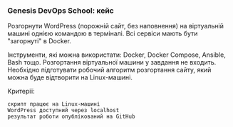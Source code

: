 ### Genesis DevOps School: кейс  

Розгорнути WordPress (порожній сайт, без наповнення) на віртуальній машині однією командою в терміналі. Всі сервіси мають бути "загорнуті" в Docker.  

Інструменти, які можна використати: Docker, Docker Compose, Ansible, Bash тощо. Розгортання віртуальної машини у завдання не входить. Необхідно підготувати робочий алгоритм розгортання сайту, який можна буде відтворити на Linux-машині.  

Критерії:  

    скрипт працює на Linux-машині  
    WordPress доступний через localhost  
    результат роботи опублікований на GitHub  
